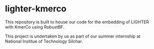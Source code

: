 # lighter-kmerco

This repository is built to house our code for the embedding of LIGHTER with KmerCo using RobustBF.

This project is undertaken by us as part of our summer internship at National Institue of Technology Silchar.